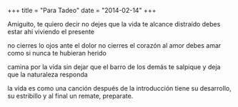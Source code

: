 +++
title = "Para Tadeo"
date = "2014-02-14"
+++

Amiguito, te quiero decir
no dejes que la vida te alcance distraído
debes estar ahí viviendo el presente

no cierres lo ojos ante el dolor
no cierres el corazón al amor
debes amar como si nunca te hubieran herido

camina por la vida
sin dejar  que el barro
de los demás te salpique
y deja que la naturaleza responda

la vida es como una canción
después de la introducción
tiene su desarrollo, su estribillo
y al final un remate, preparate.